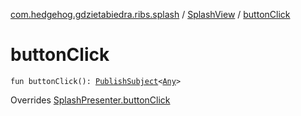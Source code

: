 [com.hedgehog.gdzietabiedra.ribs.splash](../index.md) / [SplashView](index.md) / [buttonClick](./button-click.md)

# buttonClick

`fun buttonClick(): `[`PublishSubject`](http://reactivex.io/RxJava/javadoc/io/reactivex/subjects/PublishSubject.html)`<`[`Any`](https://kotlinlang.org/api/latest/jvm/stdlib/kotlin/-any/index.html)`>`

Overrides [SplashPresenter.buttonClick](../-splash-interactor/-splash-presenter/button-click.md)

